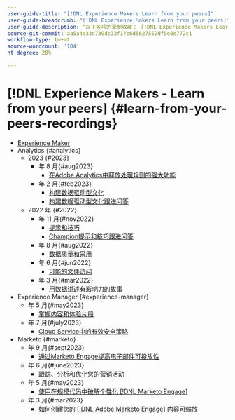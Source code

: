 ```yaml
---
user-guide-title: "[!DNL Experience Makers Learn from your peers]"
user-guide-breadcrumb: "[!DNL Experience Makers Learn from your peers]"
user-guide-description: “以下各项的录制收藏： [!DNL Experience Makers Learn from your peers]"
source-git-commit: aa5a4e33d739dc33f17c6d5627552df5e0e772c1
workflow-type: tm+mt
source-wordcount: '104'
ht-degree: 20%

---
```



# [!DNL Experience Makers - Learn from your peers] {#learn-from-your-peers-recordings}

+ [Experience Maker](overview.md)
+ Analytics {#analytics}
   + 2023 {#2023}
      +  年 8 月{#aug2023}
         + [在Adobe Analytics中释放处理规则的强大功能](analytics/aug2023/processing-rules.md)
      +  年 2 月{#feb2023}
         + [构建数据驱动型文化](analytics/feb2023/data-driven-culture.md)
         + [构建数据驱动型文化跟进问答](analytics/feb2023/data-driven-culture-q-and-a.md)
   + 2022 年 {#2022}
      +  年 11 月{#nov2022}
         + [提示和技巧](analytics/nov2022/tips-and-tricks.md)
         + [Champion提示和技巧跟进问答](analytics/nov2022/tips-and-tricks-q-and-a.md)
      +  年 8 月{#aug2022}
         + [数据质量和采用](analytics/aug2022/data-quality.md)
      +  年 6 月{#jun2022}
         + [可能的文件访问](analytics/june2022/mission-possible.md)
      +  年 3 月{#mar2022}
         + [用数据讲述有影响力的故事](analytics/mar2022/stories-with-data.md)
+ Experience Manager {#experience-manager}
   +  年 5 月{#may2023}
      + [掌握内容和体验片段](experience-manager/may2023/mastering-content-and-experience-fragments.md)
   +  年 7 月{#july2023}
      + [Cloud Service中的有效安全策略](experience-manager/july2023/effective-security-strategies-in-cloud-service.md)
+ Marketo {#marketo}
   +  年 9 月{#sept2023}
      + [通过Marketo Engage提高电子邮件可投放性](marketo/sept2023/email-deliverability.md)
   +  年 6 月{#june2023}
      + [跟踪、分析和优化您的营销活动](marketo/june2023/marketing-campaigns.md)
   +  年 5 月{#may2023}
      + [使用在规模代码中破解个性化 [!DNL Marketo Engage]](marketo/may2023/personalization-at-scale.md)
   +  年 3 月{#mar2023}
      + [如何创建您的 [!DNL Adobe Marketo Engage] 内容可缩放](marketo/mar2023/templates-tokens-teamwork.md)
